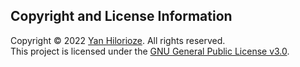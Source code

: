 ## Copyright and License Information
Copyright © 2022 [Yan Hilorioze](https://github.com/hilorioze). All rights reserved.<br>
This project is licensed under the [GNU General Public License v3.0](https://github.com/hilorioze/vk_tg_project_template/blob/template/LICENSE).